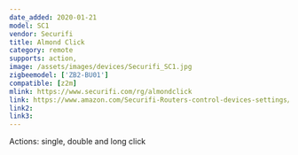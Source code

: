 ```yaml
---
date_added: 2020-01-21
model: SC1
vendor: Securifi
title: Almond Click
category: remote
supports: action, 
image: /assets/images/devices/Securifi_SC1.jpg
zigbeemodel: ['ZB2-BU01']
compatible: [z2m]
mlink: https://www.securifi.com/rg/almondclick
link: https://www.amazon.com/Securifi-Routers-control-devices-settings/dp/B01M7Y8BP9
link2: 
link3: 
---
```

Actions: single, double and long click
